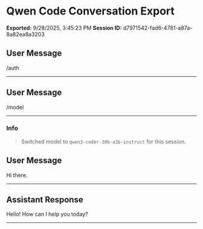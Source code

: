 # Qwen Code Conversation Export

**Exported:** 9/28/2025, 3:45:23 PM
**Session ID:** d7971542-fad6-4781-a87a-8a82ea8a3203

## User Message

/auth

---

## User Message

/model

---

### Info

> Switched model to `qwen3-coder-30b-a3b-instruct` for this session.

## User Message

Hi there.

---

## Assistant Response

Hello! How can I help you today?

---

